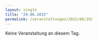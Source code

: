 ```yaml
---
layout: single
title: "29.06.2015"
permalink: /veranstaltungen/2015/06/29/
---
```


Keine Veranstaltung an diesem Tag.

